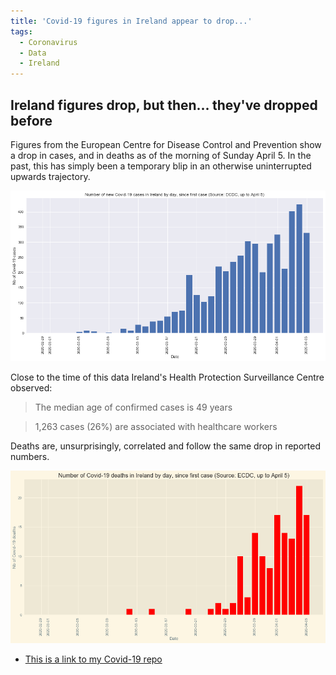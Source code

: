 ```yaml
---
title: 'Covid-19 figures in Ireland appear to drop...'
tags:
  - Coronavirus
  - Data
  - Ireland
---
```


## Ireland figures drop, but then... they've dropped before

Figures from the European Centre for Disease Control and Prevention show a drop in cases, and in deaths as of the morning of Sunday April 5. In the past, this has simply been a temporary blip in an otherwise uninterrupted upwards trajectory.

![Daily cases in Ireland](/images/ireland_cases_0504.jpg)

Close to the time of this data Ireland's Health Protection Surveillance Centre observed:

> The median age of confirmed cases is 49 years

> 1,263 cases (26%) are associated with healthcare workers

Deaths are, unsurprisingly, correlated and follow the same drop in reported numbers.

![Daily cases in Ireland](/images/ireland_deaths_0504.jpg)

* [This is a link to my Covid-19 repo](https://github.com/aodhanlutetiae/covid)
